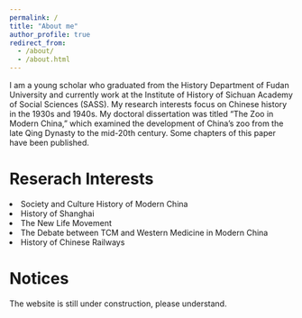 ```yaml
---
permalink: /
title: "About me"
author_profile: true
redirect_from: 
  - /about/
  - /about.html
---
```


I am a young scholar who graduated from the History Department of Fudan University and currently work at the Institute of History of Sichuan Academy of Social Sciences (SASS). My research interests focus on Chinese history in the 1930s and 1940s. My doctoral dissertation was titled “The Zoo in Modern China,” which examined the development of China’s zoo from the late Qing Dynasty to the mid-20th century. Some chapters of this paper have been published.

Reserach Interests
======
<li>Society and Culture History of Modern China<br>
<li>History of Shanghai<br>
<li>The New Life Movement<br>
<li>The Debate between TCM and Western Medicine in Modern China<br>
<li>History of Chinese Railways<br>


Notices
======
The website is still under construction, please understand.
